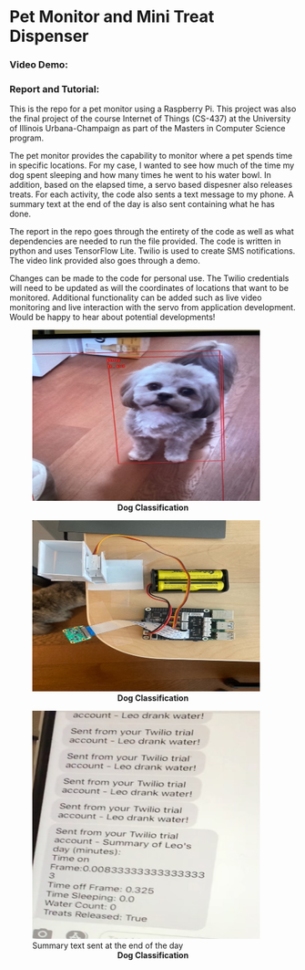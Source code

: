 # Pet Monitor and Mini Treat Dispenser 

### Video Demo: 
### Report and Tutorial:

This is the repo for a pet monitor using a Raspberry Pi. This project was also the final project of the course Internet of Things (CS-437) at the University of Illinois Urbana-Champaign as part of the Masters in Computer Science program. 

The pet monitor provides the capability to monitor where a pet spends time in specific locations. For my case, I wanted to see how much of the time my dog spent sleeping and how many times he went to his water bowl. In addition, based on the elapsed time, a servo based dispesner also releases treats. For each activity, the code also sents a text message to my phone. A summary text at the end of the day is also sent containing what he has done. 

The report in the repo goes through the entirety of the code as well as what dependencies are needed to run the file provided. The code is written in python and uses TensorFlow Lite. Twilio is used to create SMS notifications. The video link provided also goes through a demo. 

Changes can be made to the code for personal use. The Twilio credentials will need to be updated as will the coordinates of locations that want to be monitored. Additional functionality can be added such as live video monitoring and live interaction with the servo from application development. Would be happy to hear about potential developments!

<figure>
<img src="./dog.jpg" alt="alt text" width=400 height=300>
<figcaption align = "center"><b>Dog Classification</b></figcaption>
</figure>

<figure>
<img src="./layout.jpeg" alt="alt text" width=400 height=300>
<figcaption align = "center"><b>Dog Classification</b></figcaption>
</figure>

<figure>
<img src="./summary_text.jpg" alt="alt text" width=400 height=400>
Summary text sent at the end of the day
<figcaption align = "center"><b>Dog Classification</b></figcaption>
</figure>
